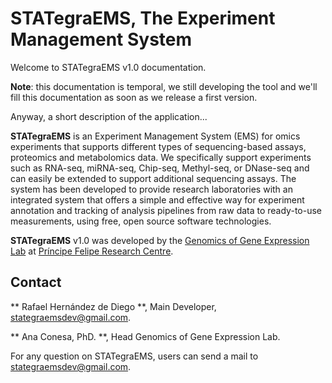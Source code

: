 # STATegraEMS, The Experiment Management System
 
Welcome to STATegraEMS v1.0 documentation.

**Note**: this documentation is temporal, we still developing the tool and we'll fill this documentation as soon as we release a first version.

Anyway, a short description of the application...

**STATegraEMS** is an Experiment Management System (EMS) for omics experiments that supports different types of sequencing-based assays, proteomics and metabolomics data. We specifically support experiments such as RNA-seq, miRNA-seq, Chip-seq, Methyl-seq, or DNase-seq and can easily be extended to support additional sequencing assays. The system has been developed to provide research laboratories with an integrated system that offers a simple and effective way for experiment annotation and tracking of analysis pipelines from raw data to ready-to-use measurements, using free, open source software technologies.

**STATegraEMS** v1.0 was developed by the [Genomics of Gene Expression Lab](http://bioinfo.cipf.es/aconesawp/) at [Príncipe Felipe Research Centre](http://www.cipf.es/).

## Contact

** Rafael Hernández de Diego **, Main Developer,  [stategraemsdev@gmail.com](mailto:stategraemsdev@gmail.com).

** Ana Conesa, PhD. **, Head Genomics of Gene Expression Lab.

For any question on STATegraEMS, users can send a mail to [stategraemsdev@gmail.com](mailto:stategraemsdev@gmail.com).

